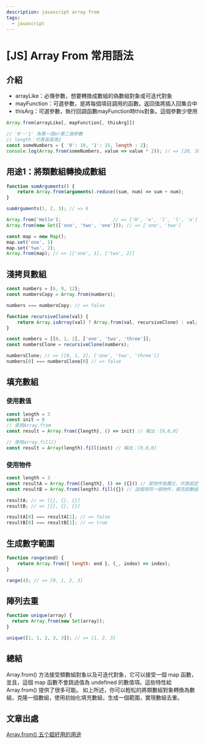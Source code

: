 ```yaml
---
description: javascript array from  
tags:
  - javascript
---
```

# [JS] Array From 常用語法
## 介紹
* arrayLike：必傳參數，想要轉換成數組的偽數組對象或可迭代對象
* mayFunction：可選參數，是將每個項目調用的函數。返回值將插入回集合中
* thisArg：可選參數，執行回調函數mayFunction時this對象。這個參數少使用
```js
Array.from(arrayLike[, mapFunction[, thisArg]])
```
```js
// '0'~'1' 為第一個or第二個參數
// length：代表長度為2
const someNumbers = { '0': 10, '1': 15, length : 2};
console.log(Array.from(someNumbers, value => value * 2)); // => [20, 30]
```

## 用途1：將類數組轉換成數組
```js
function sumArguments() {
    return Array.from(arguments).reduce((sum, num) => sum + num);
}

sumArguments(1, 2, 3); // => 6
```
```js
Array.from('Hello');                   // => ['H', 'e', 'l', 'l', 'o']
Array.from(new Set(['one', 'two', 'one'])); // => ['one', 'two']

const map = new Map();
map.set('one', 1)
map.set('two', 2);
Array.from(map); // => [['one', 1], ['two', 2]]
```
## 淺拷貝數組
```js
const numbers = [6, 9, 12];
const numbersCopy = Array.from(numbers);

numbers === numbersCopy; // => false
```
```js
function recursiveClone(val) {
    return Array.isArray(val) ? Array.from(val, recursiveClone) : val;
}

const numbers = [[0, 1, 2], ['one', 'two', 'three']];
const numbersClone = recursiveClone(numbers);

numbersClone; // => [[0, 1, 2], ['one', 'two', 'three']]
numbers[0] === numbersClone[0] // => false
```
## 填充數組
### 使用數值
```js
const length = 3
const init = 0
// 使用Array.from
const result = Array.from({length}, () => init) // 輸出：[0,0,0]

// 使用array.fill()
const result = Array(length).fill(init) // 輸出：[0,0,0]
```
### 使用物件
```js
const length = 3
const resultA = Array.from({length}, () => ({})) // 其物件為獨立，代表給定的值填充該數組
const resultB = Array.from(length).fill({}) // 這個用同一個物件，填充該數組

resultA; // => [{}, {}, {}]
resultB; // => [{}, {}, {}]

resultA[0] === resultA[1]; // => false
resultB[0] === resultB[1]; // => true
```

## 生成數字範圍
```js
function range(end) {
    return Array.from({ length: end }, (_, index) => index);
}

range(4); // => [0, 1, 2, 3]
```

## 陣列去重
```js
function unique(array) {
  return Array.from(new Set(array));
}

unique([1, 1, 2, 3, 3]); // => [1, 2, 3]
```

## 總結
Array.from() 方法接受類數組對象以及可迭代對象，它可以接受一個 map 函數，並且，這個 map 函數不會跳過值為 undefined 的數值項。這些特性給 Array.from() 提供了很多可能。
如上所述，你可以輕松的將類數組對象轉換為數組，克隆一個數組，使用初始化填充數組，生成一個範圍，實現數組去重。

## 文章出處
[Array.from() 五个超好用的用途](https://juejin.cn/post/6844903926823649293)
